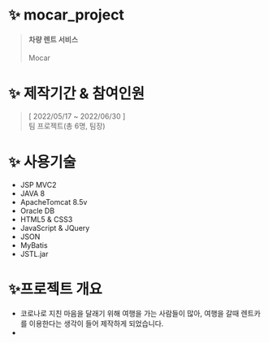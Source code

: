# ✨ mocar_project

> <h4>차량 렌트 서비스</h4>
> Mocar

# ✨ 제작기간 &amp; 참여인원
> [ 2022/05/17 ~ 2022/06/30 ]<br>
> 팀 프로젝트(총 6명, 팀장)

# ✨ 사용기술
- JSP MVC2<br>
- JAVA 8<br>
- ApacheTomcat 8.5v<br>
- Oracle DB<br>
- HTML5 & CSS3<br>
- JavaScript & JQuery<br>
- JSON<br>
- MyBatis<br>
- JSTL.jar

# ✨프로젝트 개요
- 코로나로 지친 마음을 달래기 위해 여행을 가는 사람들이 많아, 여행을 갈때 렌트카를 이용한다는 생각이 들어 제작하게 되었습니다.
- 
